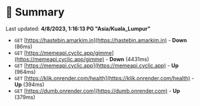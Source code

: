 # 📖 Summary
Last updated: **4/8/2023, 1:16:13 PG "Asia/Kuala_Lumpur"**

- `GET` [https://hastebin.amarkim.in](https://hastebin.amarkim.in) - **Down** (86ms)
- `GET` [https://memeapi.cyclic.app/gimme](https://memeapi.cyclic.app/gimme) - **Down** (4431ms)
- `GET` [https://memeapi.cyclic.app](https://memeapi.cyclic.app) - **Up** (964ms)
- `GET` [https://klik.onrender.com/health](https://klik.onrender.com/health) - **Up** (394ms)
- `GET` [https://dumb.onrender.com](https://dumb.onrender.com) - **Up** (379ms)
